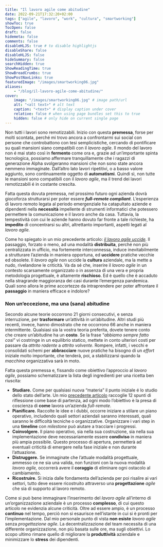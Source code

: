 ```yaml
---
title: "Il lavoro agile come abitudine"
date: 2022-09-21T17:32:20+02:00
tags: ["agile", "lavoro", "work", "cultura", "smartworking"]
showToc: true
TocOpen: false
draft: false
hidemeta: false
comments: false
disableHLJS: true # to disable highlightjs
disableShare: false
disableHLJS: false
hideSummary: false
searchHidden: true
ShowReadingTime: true
ShowBreadCrumbs: true
ShowPostNavLinks: true
featuredImage: "/images/smartworking06.jpg"
aliases:
    - "/blog/il-lavoro-agile-come-abitudine/"
cover:
    image: "/images/smartworking06.jpg" # image path/url
    alt: "<alt text>" # alt text
    caption: "<text>" # display caption under cover
    relative: false # when using page bundles set this to true
    hidden: false # only hide on current single page
---
```

Non tutti i lavori sono remotizzabili. Inizio con questa **premessa**, forse per molti scontata, perché mi trovo ancora a confrontarmi sui social con persone che controbattono con tesi semplicistiche, cercando di pontificare su quali mansioni siano compatibili con il *lavoro agile*. Il mondo del lavoro non é mai stato così in **fermento** come ora e, grazie ad un’importante spinta tecnologica, possiamo affermare tranquillamente che i ragazzi di generazione Alpha svolgeranno mansioni che non sono state ancora nemmeno immaginate. Dall’altro lato lavori ripetitivi, o a basso valore aggiunto, sono continuamente oggetto di **automatismi**. Quindi sì, non tutte le mansioni sono compatibili con il *lavoro agile*, ma il trend dei lavori remotizzabili é in costante crescita.

Fatta questa dovuta premessa, nel prossimo futuro ogni azienda dovrà giocoforza strutturarsi per poter essere ***full-remote compliant***. L’esperienza di lavoro remoto legata al periodo emergenziale ha catapultato aziende e dipendenti nella **necessità** impellente di strumenti informatici che potessero permettere la comunicazione e il lavoro anche da casa. Tuttavia, la tempestività con cui le aziende hanno dovuto far fronte a tale richieste, ha **impedito** di concentrarsi su altri, altrettanto importanti, aspetti legati al *lavoro agile.* 

Come ho spiegato in un mio precedente articolo: *[il lavoro agile uccide](https://simonevellei.com/blog/posts/il-lavoro-agile-uccide/).* Il passaggio, forzato o meno, ad una modalità **distribuita**, perché non più centralizzata in ufficio, ma fortemente interconnessa, induce inevitabilmente a strutturare l’azienda in maniera opportuna, ed **uccidere** pratiche vecchie ed obsolete. Il *lavoro agile* non uccide la **cultura** aziendale, ma la mette a nudo, rivelandone le criticità. Va da sé che, inserire il *lavoro agile* in un contesto scarsamente organizzato o in assenza di una vera e propria metodologia progettuale, è altamente **rischioso**. Ed è quello che è accaduto nella stragrande maggioranza dei casi durante l’emergenza pandemica. Quali sono allora le prime accortezze da intraprendere per poter affrontare il **passaggio** in maniera efficace e indolore?

### Non un’eccezione, ma una (sana) abitudine

Secondo alcune teorie occorrono 21 giorni consecutivi, e senza interruzione, per **trasformare** un’attività in un’abitudine. Altri studi più recenti, invece, hanno dimostrato che ne occorrono 66 anche in maniera intermittente. Qualsiasi sia la vostra teoria preferita, dovete tenere conto che creare un’abitudine ha un **costo**. Se la frase “*abbiamo sempre fatto così*” vi costringe in un equilibrio statico, mettete in conto ulteriori costi per passare da *attrito radente* a *attrito volvente*. Rompere, infatti, i vecchi e consolidati schemi per **abbracciare** nuove pratiche ha bisogno di un *effort* iniziale molto importante, che tenderà, poi, a stabilizzarsi quando la *macchina* organizzativa sarà in moto.

Fatta questa premessa e, fissando come obiettivo l’approccio al *lavoro agile*, possiamo schematizzare la lista degli ingredienti per una ricetta ben riuscita:

- **Studiare.** Come per qualsiasi nuova “materia” il punto iniziale é lo studio dello stato dell’arte. Un mio [precedente articolo](https://simonevellei.com/blog/posts/12-indizi-che-dello-smartworking-non-hai-capito-nulla/) raccoglie 12 spunti di riflessione come base di partenza, ad ogni modo l’obiettivo è la presa di coscienza di **come** lavora un’azienda *full-remote*.
- **Pianificare.** Raccolte le idee e i dubbi, occorre iniziare a stilare un piano operativo, includendo quali settori aziendali saranno interessati, quali saranno le difficoltà tecniche o organizzative. Organizzare i vari step in una **timeline** con *milestone* può aiutare a tracciare i progressi.
- **Coinvolgere.** Il piano operativo, sia nella sua costruzione, sia nella sua implementazione deve necessariamente essere **condiviso** in maniera più ampia possibile. Questo processo di apertura, permetterà ad eventuali criticità di emergere nella fase iniziale e non durante l’attuazione.
- **Distruggere.** Se immaginate che l’attuale modalità progettuale, ammesso ce ne sia una valida, non funzioni con la nuova modalità *lavoro agile,* occorrerà avere il **coraggio** di eliminare ogni ostacolo al cambiamento.
- **Ricostruire.** Si inizia dalle fondamenta dell’azienda per poi risalire ai vari settori, tutto deve essere ricostruito attraverso una **progettazione** *agile* che sia di supporto al lavoro remoto.

Come si può bene immaginare l’inserimento del *lavoro agile* all’interno di un’organizzazione aziendale è un processo **complesso**, di cui questo articolo ne evidenzia alcune criticità. Oltre ad essere ampio, è un processo **continuo** nel tempo, perciò non si esaurisce nell’istante in cui si è pronti per l’implementazione. Dal mio personale punto di vista **non esiste** *lavoro agile* senza *progettazione agile*. La decentralizzazione del team necessita di una differente organizzazione, non più basata sulle ore, ma sugli obiettivi. Lo scopo ultimo rimane quello di migliorare la **produttività** aziendale e minimizzare lo **stress** dei dipendenti.
